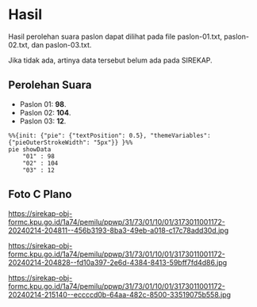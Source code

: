 # Hasil

Hasil perolehan suara paslon dapat dilihat pada file paslon-01.txt, paslon-02.txt, dan paslon-03.txt.

Jika tidak ada, artinya data tersebut belum ada pada SIREKAP.

## Perolehan Suara

 * Paslon 01: **98**.
 * Paslon 02: **104**.
 * Paslon 03: **12**.

```mermaid
%%{init: {"pie": {"textPosition": 0.5}, "themeVariables": {"pieOuterStrokeWidth": "5px"}} }%%
pie showData
    "01" : 98
    "02" : 104
    "03" : 12
```
## Foto C Plano

https://sirekap-obj-formc.kpu.go.id/1a74/pemilu/ppwp/31/73/01/10/01/3173011001172-20240214-204811--456b3193-8ba3-49eb-a018-c17c78add30d.jpg

https://sirekap-obj-formc.kpu.go.id/1a74/pemilu/ppwp/31/73/01/10/01/3173011001172-20240214-204828--fd10a397-2e6d-4384-8413-59bff7fd4d86.jpg

https://sirekap-obj-formc.kpu.go.id/1a74/pemilu/ppwp/31/73/01/10/01/3173011001172-20240214-215140--eccccd0b-64aa-482c-8500-33519075b558.jpg
